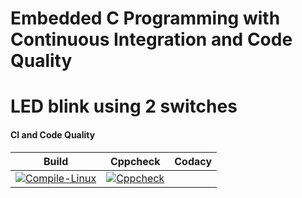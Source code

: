 # Embedded C Programming with Continuous Integration and Code Quality

#  LED blink using 2 switches

#### CI and Code Quality

|Build|Cppcheck|Codacy|
|:--:|:--:|:--:|
|[![Compile-Linux](https://github.com/28-shravya/Emb-C-Project/actions/workflows/compile.yml/badge.svg)](https://github.com/28-shravya/Emb-C-Project/actions/workflows/compile.yml)|[![Cppcheck](https://github.com/28-shravya/Emb-C-Project/actions/workflows/codequality.yml/badge.svg)](https://github.com/28-shravya/Emb-C-Project/actions/workflows/codequality.yml)|
